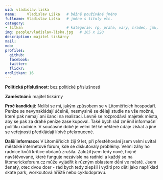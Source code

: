 ```yaml
---
uid: vladislav.liska
name:     Vladislav Liška  	# běžně používáné jméno
fullname: Vladislav Liška  	# jméno s tituly etc.
category:
- litkan                 	# kategorie: rp, praha, vary, hradec, jmk, senat
img: people/vladislav-liska.jpg   # 165 x 220
description: majitel tiskárny
mail:
mob:
profiles:
  github:
  facebook:
  twitter: 
  flickr:
ordlitkan: 16
---
```

**Politická příslušnost:** bez politické příslušnosti

**Zaměstnání:** majitel tiskárny

**Proč kandiduji:** Nelíbí se mi, jakým způsobem se v Litoměřicích hospodaří. Peníze se nevynakládají účelně, nesmyslně se dělají studie na vše možné, které pak nemají ani šanci na realizaci. Levně se rozprodává majetek města, aby se pak za drahé peníze zase kupoval. Také bych rád změnil informační politiku radnice. V současné době je velmi těžké některé údaje získat a jiné se veřejnosti předkládají líbivě překroucené. 

**Další informace:** V Litoměřicích žiji 9 let, při přestěhování jsem velmi uvítal městské internetové fórum, kde se diskutovaly problémy. Velmi záhy ho radnice kvůli kritice občanů zrušila. Založil jsem tedy nové, hojně navštěvované, které funguje nezávisle na radnici a každý se na litomerickeforum.cz může vyjádřit k různým oblastem dění ve městě. Jsem ženatý, otec dvou dcer - rád bych tedy zlepšil i vyžití pro děti jako například skate park, workoutová hřiště nebo cyklodopravu. 
